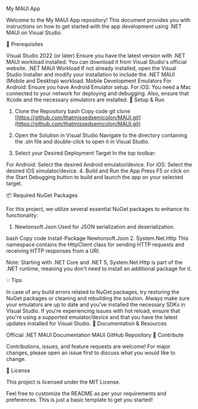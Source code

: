 My MAUI App

Welcome to the My MAUI App repository! This document provides you with instructions on how to get started with the app development using .NET MAUI on Visual Studio.

🚀 Prerequisites

Visual Studio 2022 (or later)
Ensure you have the latest version with .NET MAUI workload installed.
You can download it from Visual Studio's official website.
.NET MAUI Workload
If not already installed, open the Visual Studio Installer and modify your installation to include the .NET MAUI (Mobile and Desktop) workload.
Mobile Development Emulators
For Android: Ensure you have Android Emulator setup.
For iOS: You need a Mac connected to your network for deploying and debugging. Also, ensure that Xcode and the necessary simulators are installed.
🔧 Setup & Run

1. Clone the Repository
bash
Copy code
git clone [https://github.com/thatmissedsemicolon/MAUI.git](https://github.com/thatmissedsemicolon/MAUI.git)
2. Open the Solution in Visual Studio
Navigate to the directory containing the .sln file and double-click to open it in Visual Studio.

3. Select your Desired Deployment Target
In the top toolbar:

For Android: Select the desired Android emulator/device.
For iOS: Select the desired iOS simulator/device.
4. Build and Run the App
Press F5 or click on the Start Debugging button to build and launch the app on your selected target.

📦 Required NuGet Packages

For this project, we utilize several essential NuGet packages to enhance its functionality:

1. Newtonsoft.Json
Used for JSON serialization and deserialization.

bash
Copy code
Install-Package Newtonsoft.Json
2. System.Net.Http
This namespace contains the HttpClient class for sending HTTP requests and receiving HTTP responses from a URI.

Note: Starting with .NET Core and .NET 5, System.Net.Http is part of the .NET runtime, meaning you don't need to install an additional package for it.

💡 Tips

In case of any build errors related to NuGet packages, try restoring the NuGet packages or cleaning and rebuilding the solution.
Always make sure your emulators are up to date and you've installed the necessary SDKs in Visual Studio.
If you're experiencing issues with hot reload, ensure that you're using a supported emulator/device and that you have the latest updates installed for Visual Studio.
📖 Documentation & Resources

Official .NET MAUI Documentation
MAUI GitHub Repository
🤝 Contribute

Contributions, issues, and feature requests are welcome! For major changes, please open an issue first to discuss what you would like to change.

📝 License

This project is licensed under the MIT License.

Feel free to customize the README as per your requirements and preferences. This is just a basic template to get you started!
